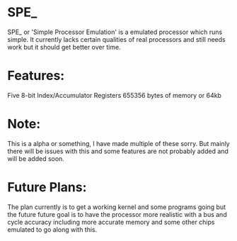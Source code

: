 # SPE_
SPE_ or 'Simple Processor Emulation' is a emulated processor which runs simple. It currently lacks certain qualities of real processors and still needs work but it should get better over time.

# Features:
Five 8-bit Index/Accumulator Registers
655356 bytes of memory or 64kb

# Note:
This is a alpha or something, I have made multiple of these sorry. But mainly there will be issues with this and some features are not probably added and will be added soon.

# Future Plans:
The plan currently is to get a working kernel and some programs going but the future future goal is to have the processor more realistic with a bus and cycle accuracy including more accurate memory and some other chips emulated to go along with this.
